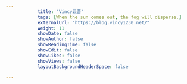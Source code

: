 ---
            title: "Vincy云昔"
            tags: [When the sun comes out, the fog will disperse.]
            externalUrl: "https://blog.vincy1230.net/"
            weight: 11
            showDate: false
            showAuthor: false
            showReadingTime: false
            showEdit: false
            showLikes: false
            showViews: false
            layoutBackgroundHeaderSpace: false
            ---

